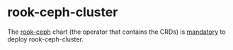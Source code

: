 # rook-ceph-cluster

The [rook-ceph](/argocd/rook-ceph/rook-ceph.yaml) chart (the operator that contains the CRDs) is [mandatory](https://rook.io/docs/rook/v1.9/helm-ceph-cluster.html#prerequisites) to deploy rook-ceph-cluster.
